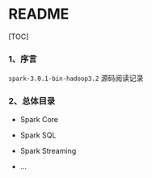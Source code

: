# README

[TOC]

### 1、序言

`spark-3.0.1-bin-hadoop3.2` 源码阅读记录

### 2、总体目录

- Spark Core

- Spark SQL

- Spark Streaming

- ...